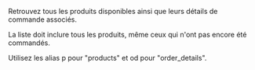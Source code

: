 Retrouvez tous les produits disponibles ainsi que leurs détails de commande associés.

La liste doit inclure tous les produits, même ceux qui n'ont pas encore été commandés. 

Utilisez les alias p pour "products" et od pour "order_details".